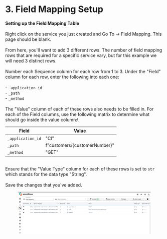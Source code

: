 # 3. Field Mapping Setup

**Setting up the Field Mapping Table**\
\
Right click on the service you just created and Go To -> Field Mapping. This page should be blank.\
\
From here, you'll want to add 3 different rows. The number of field mapping rows that are required for a specific service vary, but for this example we will need 3 distinct rows.\
\
Number each Sequence column for each row from 1 to 3. Under the "Field" column for each row, enter the following into each one:\
\
\- `_application_id`\
\- `_path`\
\- `_method`\
\
The "Value" column of each of these rows also needs to be filled in. For each of the Field columns, use the following matrix to determine what should go inside the value column:\


| Field             | Value                         |
| ----------------- | ----------------------------- |
| `_application_id` | "CI"                          |
| `_path`           | f"customers/{customerNumber}" |
| `_method`         | "GET"                         |

\
Ensure that the "Value Type" column for each of these rows is set to `str` which stands for the data type "String".\
\
Save the changes that you've added.

<figure><img src="../../.gitbook/assets/image (10) (1).png" alt=""><figcaption></figcaption></figure>
